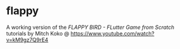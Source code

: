 # flappy

A working version of the *FLAPPY BIRD - FLutter Game from Scratch* tutorials by Mitch Koko @ https://www.youtube.com/watch?v=kM9gz7Q9rE4
